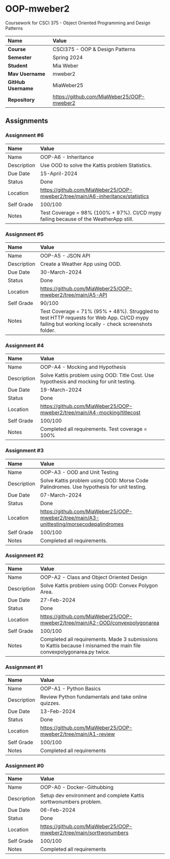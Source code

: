 # OOP-mweber2
Coursework for CSCI 375 - Object Oriented Programming and Design Patterns

| Name | Value |
|:---|:---|
| **Course** | CSCI375 - OOP & Design Patterns |
| **Semester** | Spring 2024 |
| **Student** | Mia Weber |
| **Mav Username**            | mweber2 |
| **GitHub Username**         | MiaWeber25 |
| **Repository**          | https://github.com/MiaWeber25/OOP-mweber2 |

## Assignments 

### Assignment #6

| Name | Value |
| :--- | :--- |
| Name | OOP-A6 - Inheritance |
| Description | Use OOD to solve the Kattis problem Statistics. |
| Due Date | 15-April-2024 |
| Status | Done |
| Location | https://github.com/MiaWeber25/OOP-mweber2/tree/main/A6-inheritance/statistics |
| Self Grade | 100/100 |
| Notes | Test Coverage = 98% (100% + 97%). CI/CD mypy failing because of the WeatherApp still. |

### Assignment #5

| Name | Value |
| :--- | :--- |
| Name | OOP-A5 - JSON API |
| Description | Create a Weather App using OOD. |
| Due Date | 30-March-2024 |
| Status | Done |
| Location | https://github.com/MiaWeber25/OOP-mweber2/tree/main/A5-API |
| Self Grade | 90/100 |
| Notes | Test Coverage = 71% (95% + 48%). Struggled to test HTTP requests for Web App. CI/CD mypy failing but working locally - check screenshots folder. |

### Assignment #4

| Name | Value |
| :--- | :--- |
| Name | OOP-A4 - Mocking and Hypothesis |
| Description | Solve Kattis problem using OOD: Title Cost. Use hypothesis and mocking for unit testing. |
| Due Date | 19-March-2024 |
| Status | Done |
| Location | https://github.com/MiaWeber25/OOP-mweber2/tree/main/A4-mocking/titlecost |
| Self Grade | 100/100 |
| Notes | Completed all requirements. Test coverage = 100% |

### Assignment #3

| Name | Value |
| :--- | :--- |
| Name | OOP-A3 - OOD and Unit Testing |
| Description | Solve Kattis problem using OOD: Morse Code Palindromes. Use hypothesis for unit testing. |
| Due Date | 07-March-2024 |
| Status | Done |
| Location | https://github.com/MiaWeber25/OOP-mweber2/tree/main/A3-unittesting/morsecodepalindromes |
| Self Grade | 100/100 |
| Notes | Completed all requirements. |

### Assignment #2

| Name | Value |
| :--- | :--- |
| Name | OOP-A2 - Class and Object Oriented Design |
| Description | Solve Kattis problem using OOD: Convex Polygon Area. |
| Due Date | 27-Feb-2024 |
| Status | Done |
| Location | https://github.com/MiaWeber25/OOP-mweber2/tree/main/A2-OOD/convexpolygonarea |
| Self Grade | 100/100 |
| Notes | Completed all requirements. Made 3 submissions to Kattis because I misnamed the main file convexpolygonarea.py twice. |

### Assignment #1

| Name | Value |
| :--- | :--- |
| Name | OOP-A1 - Python Basics |
| Description | Review Python fundamentals and take online quizzes. |
| Due Date | 13-Feb-2024 |
| Status | Done |
| Location | https://github.com/MiaWeber25/OOP-mweber2/tree/main/A1-review |
| Self Grade | 100/100 |
| Notes | Completed all requirements |

### Assignment #0

| Name | Value |
| :--- | :--- |
| Name | OOP-A0 - Docker-Githubbing |
| Description | Setup dev environment and complete Kattis sorttwonumbers problem. |
| Due Date | 06-Feb-2024 |
| Status | Done |
| Location | https://github.com/MiaWeber25/OOP-mweber2/tree/main/sorttwonumbers |
| Self Grade | 100/100 |
| Notes | Completed all requirements |
